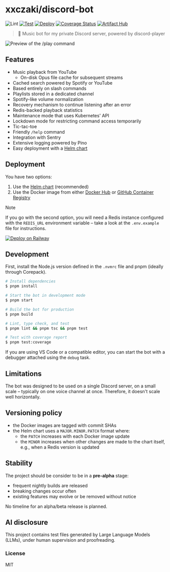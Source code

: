 # xxczaki/discord-bot

![Lint](https://github.com/xxczaki/discord-bot/actions/workflows/lint.yml/badge.svg) [![Test](https://github.com/xxczaki/discord-bot/actions/workflows/test.yml/badge.svg)](https://github.com/xxczaki/discord-bot/actions/workflows/test.yml) [![Deploy](https://github.com/xxczaki/discord-bot/actions/workflows/deploy.yml/badge.svg)](https://github.com/xxczaki/discord-bot/actions/workflows/deploy.yml) [![Coverage Status](https://coveralls.io/repos/github/xxczaki/discord-bot/badge.svg?branch=main)](https://coveralls.io/github/xxczaki/discord-bot?branch=main) [![Artifact Hub](https://img.shields.io/endpoint?url=https://artifacthub.io/badge/repository/xxczaki)](https://artifacthub.io/packages/helm/xxczaki/discord-bot)

> 🎵 Music bot for my private Discord server, powered by discord-player

![Preview of the `/play` command](https://github.com/user-attachments/assets/2279d0ff-a248-489c-b880-1d6bcf0c2f7f)

## Features

- Music playback from YouTube
	- On-disk Opus file cache for subsequent streams
- Cached search powered by Spotify or YouTube
- Based entirely on slash commands
- Playlists stored in a dedicated channel
- Spotify-like volume normalization
- Recovery mechanism to continue listening after an error
- Redis-backed playback statistics
- Maintenance mode that uses Kubernetes' API
- Lockdown mode for restricting command access temporarily
- Tic-tac-toe
- Friendly `/help` command
- Integration with Sentry
- Extensive logging powered by Pino
- Easy deployment with a [Helm chart](https://github.com/xxczaki/charts/tree/main/charts/discord-bot)

## Deployment

You have two options:

1. Use the [Helm chart](https://github.com/xxczaki/charts/tree/main/charts/discord-bot) (recommended)
2. Use the Docker image from either [Docker Hub](https://hub.docker.com/r/xxczaki/discord-bot) or [GitHub Container Registry](https://github.com/xxczaki/discord-bot/pkgs/container/discord-bot)

> [!NOTE]
> If you go with the second option, you will need a Redis instance configured with the `REDIS_URL` environment variable – take a look at the `.env.example` file for instructions.

[![Deploy on Railway](https://railway.com/button.svg)](https://railway.com/deploy/tgifQE?referralCode=4Ee-1n)

## Development

First, install the Node.js version defined in the `.nvmrc` file and pnpm (ideally through Corepack).

```sh
# Install dependencies
$ pnpm install

# Start the bot in development mode
$ pnpm start

# Build the bot for production
$ pnpm build

# Lint, type check, and test
$ pnpm lint && pnpm tsc && pnpm test

# Test with coverage report
$ pnpm test:coverage
```

If you are using VS Code or a compatible editor, you can start the bot with a debugger attached using the `debug` task.

## Limitations

The bot was designed to be used on a single Discord server, on a small scale – typically on one voice channel at once. Therefore, it doesn't scale well horizontally.

## Versioning policy

- the Docker images are tagged with commit SHAs
- the Helm chart uses a `MAJOR.MINOR.PATCH` format where:
	- the `PATCH` increases with each Docker image update
	- the `MINOR` increases when other changes are made to the chart itself, e.g., when a Redis version is updated

## Stability

The project should be consider to be in a **pre-alpha** stage:
- frequent nightly builds are released
- breaking changes occur often
- existing features may evolve or be removed without notice

No timeline for an alpha/beta release is planned.

## AI disclosure

This project contains test files generated by Large Language Models (LLMs), under human supervision and proofreading.

### License

MIT
